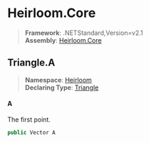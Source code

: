 # Heirloom.Core

> **Framework**: .NETStandard,Version=v2.1  
> **Assembly**: [Heirloom.Core][0]  

## Triangle.A

> **Namespace**: [Heirloom][0]  
> **Declaring Type**: [Triangle][1]  

#### A

The first point.

```cs
public Vector A
```

[0]: ../../../Heirloom.Core.md
[1]: ../Triangle.md
